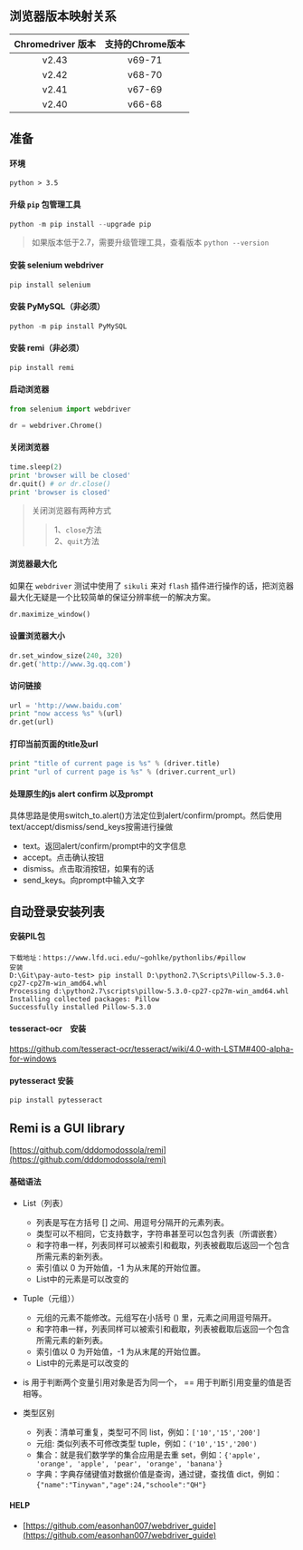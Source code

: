 
## 浏览器版本映射关系  

|Chromedriver 版本|支持的Chrome版本|
|:---:|:---:|
|v2.43|v69-71|
|v2.42|v68-70|
|v2.41|v67-69|
|v2.40|v66-68|


## 准备

#### 环境
```
python > 3.5
```
#### 升级 `pip` 包管理工具  

```python
python -m pip install --upgrade pip
```
> 如果版本低于2.7，需要升级管理工具，查看版本 `python --version`

#### 安装 selenium webdriver

```python
pip install selenium
```

#### 安装 PyMySQL（非必须）

```python
python -m pip install PyMySQL
```

#### 安装 remi（非必须）

```python
pip install remi
```

#### 启动浏览器

```python
from selenium import webdriver

dr = webdriver.Chrome()
```

#### 关闭浏览器  

```python
time.sleep(2)
print 'browser will be closed'
dr.quit() # or dr.close()
print 'browser is closed'
```
> 关闭浏览器有两种方式  
>> 1、`close`方法  
>> 2、`quit`方法

#### 浏览器最大化  

如果在 `webdriver` 测试中使用了 `sikuli` 来对 `flash` 插件进行操作的话，把浏览器最大化无疑是一个比较简单的保证分辨率统一的解决方案。 

```python
dr.maximize_window()
```

#### 设置浏览器大小  

```python
dr.set_window_size(240, 320)
dr.get('http://www.3g.qq.com')
```

#### 访问链接  

```python
url = 'http://www.baidu.com'
print "now access %s" %(url)
dr.get(url)
```

#### 打印当前页面的title及url    

```python
print "title of current page is %s" % (driver.title)
print "url of current page is %s" % (driver.current_url)
```

#### 处理原生的js alert confirm 以及prompt

具体思路是使用switch_to.alert()方法定位到alert/confirm/prompt。然后使用text/accept/dismiss/send_keys按需进行操做 
* text。返回alert/confirm/prompt中的文字信息
* accept。点击确认按钮
* dismiss。点击取消按钮，如果有的话
* send_keys。向prompt中输入文字

## 自动登录安装列表 

#### 安装PIL包

```
下载地址：https://www.lfd.uci.edu/~gohlke/pythonlibs/#pillow
安装
D:\Git\pay-auto-test> pip install D:\python2.7\Scripts\Pillow-5.3.0-cp27-cp27m-win_amd64.whl
Processing d:\python2.7\scripts\pillow-5.3.0-cp27-cp27m-win_amd64.whl
Installing collected packages: Pillow
Successfully installed Pillow-5.3.0
```
#### tesseract-ocr　安装

https://github.com/tesseract-ocr/tesseract/wiki/4.0-with-LSTM#400-alpha-for-windows

#### pytesseract 安装

```
pip install pytesseract
```
## Remi is a GUI library

[https://github.com/dddomodossola/remi](https://github.com/dddomodossola/remi) 

#### 基础语法
* List（列表）
  * 列表是写在方括号 [] 之间、用逗号分隔开的元素列表。  
  * 类型可以不相同，它支持数字，字符串甚至可以包含列表（所谓嵌套）  
  * 和字符串一样，列表同样可以被索引和截取，列表被截取后返回一个包含所需元素的新列表。  
  * 索引值以 0 为开始值，-1 为从末尾的开始位置。  
  * List中的元素是可以改变的  
* Tuple（元组））
  * 元组的元素不能修改。元组写在小括号 () 里，元素之间用逗号隔开。  
  * 和字符串一样，列表同样可以被索引和截取，列表被截取后返回一个包含所需元素的新列表。  
  * 索引值以 0 为开始值，-1 为从末尾的开始位置。  
  * List中的元素是可以改变的  
* is 用于判断两个变量引用对象是否为同一个， == 用于判断引用变量的值是否相等。

* 类型区别
    * 列表：清单可重复，类型可不同 list，例如：`['10','15','200']`
    * 元组: 类似列表不可修改类型  tuple，例如：`('10','15','200')`
    * 集合：就是我们数学学的集合应用是去重 set，例如：`{'apple', 'orange', 'apple', 'pear', 'orange', 'banana'}`
    * 字典：字典存储键值对数据价值是查询，通过键，查找值 dict，例如：`{"name":"Tinywan","age":24,"schoole":"QH"}`
#### HELP

* [https://github.com/easonhan007/webdriver_guide](https://github.com/easonhan007/webdriver_guide)   

